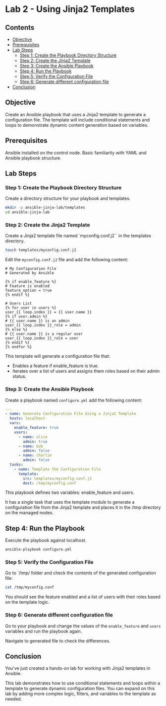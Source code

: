 # Lab 2 - Using Jinja2 Templates

## Contents

- [Objective](#objective)
- [Prerequisites](#prerequisites)
- [Lab Steps](#lab-steps)
  - [Step 1: Create the Playbook Directory Structure](#step-1-create-the-playbook-directory-structure)
  - [Step 2: Create the Jinja2 Template](#step-2-create-the-jinja2-template)
  - [Step 3: Create the Ansible Playbook](#step-3-create-the-ansible-playbook)
  - [Step 4: Run the Playbook](#step-4-run-the-playbook)
  - [Step 5: Verify the Configuration File](#step-5-verify-the-configuration-file)
  - [Step 6: Generate different configuration file](#step-6-generate-different-configuration-file)
- [Conclusion](#conclusion)

## Objective

Create an Ansible playbook that uses a Jinja2 template to generate a configuration file. The template will include conditional statements and loops to demonstrate dynamic content generation based on variables.

## Prerequisites

Ansible installed on the control node.
Basic familiarity with YAML and Ansible playbook structure.

## Lab Steps

### Step 1: Create the Playbook Directory Structure

Create a directory structure for your playbook and templates.

```bash
mkdir -p ansible-jinja-lab/templates
cd ansible-jinja-lab
```

### Step 2: Create the Jinja2 Template

Create a Jinja2 template file named `myconfig.conf.j2`` in the templates directory.

```bash
touch templates/myconfig.conf.j2
```

Edit the `myconfig.conf.j2` file and add the following content:

```jinja
# My Configuration File
# Generated by Ansible

{% if enable_feature %}
# Feature is enabled
feature_option = true
{% endif %}

# Users List
{% for user in users %}
user_{{ loop.index }} = {{ user.name }}
{% if user.admin %}
# {{ user.name }} is an admin
user_{{ loop.index }}_role = admin
{% else %}
# {{ user.name }} is a regular user
user_{{ loop.index }}_role = user
{% endif %}
{% endfor %}
```

This template will generate a configuration file that:

- Enables a feature if enable_feature is true.
- Iterates over a list of users and assigns them roles based on their admin status.

### Step 3: Create the Ansible Playbook

Create a playbook named `configure.yml` add the following content:

```yaml
---
- name: Generate Configuration File Using a Jinja2 Template
  hosts: localhost
  vars:
    enable_feature: true
    users:
      - name: alice
        admin: true
      - name: bob
        admin: false
      - name: charlie
        admin: false
  tasks:
    - name: Template the Configuration File
      template:
        src: templates/myconfig.conf.j2
        dest: /tmp/myconfig.conf
```

This playbook defines two variables: enable_feature and users.

It has a single task that uses the template module to generate a configuration file from the Jinja2 template and places it in the /tmp directory on the managed nodes.

## Step 4: Run the Playbook

Execute the playbook against localhost.

```bash
ansible-playbook configure.yml
```

### Step 5: Verify the Configuration File

Go to `/tmp/ folder and check the contents of the generated configuration file:

```bash
cat /tmp/myconfig.conf
```

You should see the feature enabled and a list of users with their roles based on the template logic.

### Step 6: Generate different configuration file

Go to your playbook and change the values of the `enable_feature` and `users` variables and run the playbook again.

Navigate to generated file to check the differences.

## Conclusion

You've just created a hands-on lab for working with Jinja2 templates in Ansible.

This lab demonstrates how to use conditional statements and loops within a template to generate dynamic configuration files. You can expand on this lab by adding more complex logic, filters, and variables to the template as needed.
